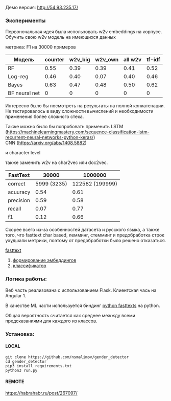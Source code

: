 Демо версия: http://54.93.235.17/

### Эксперименты
Первоночальная идея была использовать w2v embeddings на корпусе. Обучить свою w2v модель на имеющихся данных<br>

метрика: F1 на 30000 примеров<br>

|Модель|counter|w2v_big|w2v_own|all w2v|tf-idf|
| --- | --- | --- | --- | --- | --- |
| RF | 0.55 | 0.39 | 0.39 | 0.41 | 0.52 |
| Log-reg | 0.46 | 0.40 | 0.07 | 0.40 | 0.46 |
| Bayes | 0.63 | 0.47 | 0.48 | 0.50 | 0.62 |
| BF neural net | 0 | 0 | 0 | 0 | 0 |

Интересно было бы посмотреть на результаты на полной конкатенации. Не тестировалось в виду сложности вычислений и необходимости применения более сложного стека.<br>

Также можно было бы попробовать применить LSTM (https://machinelearningmastery.com/sequence-classification-lstm-recurrent-neural-networks-python-keras/)<br>
CNN (https://arxiv.org/abs/1408.5882)<br>

и character level

также заменить w2v на char2vec или doc2vec.

|FastText|30000|1000000|
| --- | --- | --- |
|correct	|5999 (3235)|	122582 (199999)|
|acuuracy	|0.54|0.61|
|precision	|0.59|0.58|
|recall	|0.07|0.77|
|f1|0.12|0.66|

Скорее всего из-за особенностей датасета и русского языка, а также того, что fasttext char based, лемминг, стемминг и предобработка строк ухудшали метрики, поэтому от предобработки было решено отказаться.

[fasttext](https://github.com/facebookresearch/fastText)
1. [формирование эмбеддингов](https://arxiv.org/abs/1607.04606)<br>
2. [классификатор](https://arxiv.org/abs/1607.01759)<br>

### Логика работы:
Веб часть реализована с использованием Flask. Клиентская чась на Angular 1.<br>

В качестве ML части используется биндинг [python fasttexts](https://pypi.python.org/pypi/fasttext) на python.<br>

Общая вероятность считается как среднее межжду всеми предсказаниями для каждого из классов.<br>

### Установка:
#### LOCAL
```
git clone https://github.com/nsmalimov/gender_detector
cd gender_detector
pip3 install requirements.txt
python3 run.py
```
#### REMOTE
https://habrahabr.ru/post/267097/
